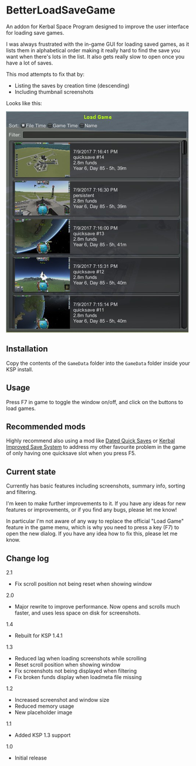# BetterLoadSaveGame

An addon for Kerbal Space Program designed to improve the user interface for loading save games.

I was always frustrated with the in-game GUI for loading saved games, as it lists them in alphabetical order making it really hard to find the save you want when there's lots in the list. It also gets really slow to open once you have a lot of saves.

This mod attempts to fix that by:
* Listing the saves by creation time (descending)
* Including thumbnail screenshots

Looks like this:

![screenshot](screenshot.jpg)

## Installation

Copy the contents of the `GameData` folder into the `GameData` folder inside your KSP install.

## Usage

Press F7 in game to toggle the window on/off, and click on the buttons to load games.

## Recommended mods

Highly recommend also using a mod like [Dated Quick Saves](http://forum.kerbalspaceprogram.com/index.php?/topic/97033-13122-magico13s-modlets-sensible-screenshot-dated-quicksaves-etc/) or [Kerbal Improved Save System](http://forum.kerbalspaceprogram.com/index.php?/topic/138001-130-kiss-kerbal-improved-save-system/) to address my other favourite problem in the game of only having one quicksave slot when you press F5.

## Current state

Currently has basic features including screenshots, summary info, sorting and filtering.

I'm keen to make further improvements to it. If you have any ideas for new features or improvements, or if you find any bugs, please let me know!

In particular I'm not aware of any way to replace the official "Load Game" feature in the game menu, which is why you need to press a key (F7) to open the new dialog. If you have any idea how to fix this, please let me know.

## Change log

2.1
 - Fix scroll position not being reset when showing window

2.0
 - Major rewrite to improve performance. Now opens and scrolls much faster, and uses less space on disk for screenshots.

1.4
 - Rebuilt for KSP 1.4.1

1.3
 - Reduced lag when loading screenshots while scrolling
 - Reset scroll position when showing window
 - Fix screenshots not being displayed when filtering
 - Fix broken funds display when loadmeta file missing

1.2
 - Increased screenshot and window size
 - Reduced memory usage
 - New placeholder image

1.1
 - Added KSP 1.3 support

1.0
 - Initial release
